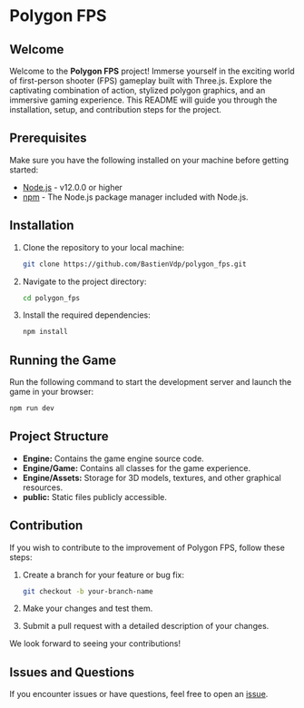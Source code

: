 # Polygon FPS

## Welcome

Welcome to the **Polygon FPS** project! Immerse yourself in the exciting world of first-person shooter (FPS) gameplay built with Three.js. Explore the captivating combination of action, stylized polygon graphics, and an immersive gaming experience. This README will guide you through the installation, setup, and contribution steps for the project.

## Prerequisites

Make sure you have the following installed on your machine before getting started:

- [Node.js](https://nodejs.org/) - v12.0.0 or higher
- [npm](https://www.npmjs.com/) - The Node.js package manager included with Node.js.

## Installation

1. Clone the repository to your local machine:

    ```bash
    git clone https://github.com/BastienVdp/polygon_fps.git
    ```

2. Navigate to the project directory:

    ```bash
    cd polygon_fps
    ```

3. Install the required dependencies:

    ```bash
    npm install
    ```

## Running the Game

Run the following command to start the development server and launch the game in your browser:

```bash
npm run dev
```
## Project Structure

- **Engine:** Contains the game engine source code.
- **Engine/Game:** Contains all classes for the game experience.
- **Engine/Assets:** Storage for 3D models, textures, and other graphical resources.
- **public:** Static files publicly accessible.

## Contribution

If you wish to contribute to the improvement of Polygon FPS, follow these steps:

1. Create a branch for your feature or bug fix:

    ```bash
    git checkout -b your-branch-name
    ```

2. Make your changes and test them.

3. Submit a pull request with a detailed description of your changes.

We look forward to seeing your contributions!

## Issues and Questions

If you encounter issues or have questions, feel free to open an [issue](https://github.com/BastienVdp/polygon_fps/issues).